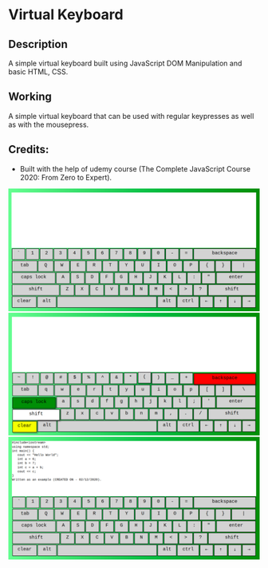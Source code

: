 # Virtual Keyboard

## Description
A simple virtual keyboard built using JavaScript DOM Manipulation and basic HTML, CSS.

## Working
A simple virtual keyboard that can be used with regular keypresses as well as with the mousepress.

## Credits:
   * Built with the help of udemy course (The Complete JavaScript Course 2020: From Zero to Expert).

![start](Images/start.png)
![mid](Images/mid.png)
![end](Images/end.png)